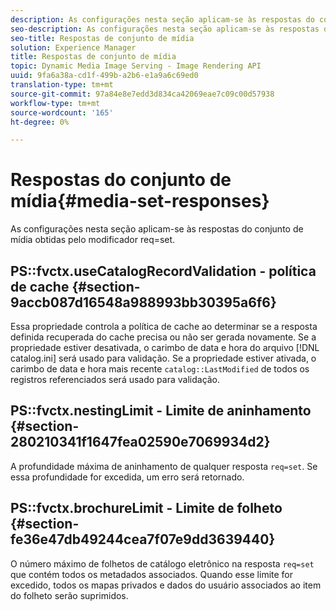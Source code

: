 ```yaml
---
description: As configurações nesta seção aplicam-se às respostas do conjunto de mídia obtidas pelo modificador req=set.
seo-description: As configurações nesta seção aplicam-se às respostas do conjunto de mídia obtidas pelo modificador req=set.
seo-title: Respostas de conjunto de mídia
solution: Experience Manager
title: Respostas de conjunto de mídia
topic: Dynamic Media Image Serving - Image Rendering API
uuid: 9fa6a38a-cd1f-499b-a2b6-e1a9a6c69ed0
translation-type: tm+mt
source-git-commit: 97a84e8e7edd3d834ca42069eae7c09c00d57938
workflow-type: tm+mt
source-wordcount: '165'
ht-degree: 0%

---
```



# Respostas do conjunto de mídia{#media-set-responses}

As configurações nesta seção aplicam-se às respostas do conjunto de mídia obtidas pelo modificador req=set.

## PS::fvctx.useCatalogRecordValidation - política de cache {#section-9accb087d16548a988993bb30395a6f6}

Essa propriedade controla a política de cache ao determinar se a resposta definida recuperada do cache precisa ou não ser gerada novamente. Se a propriedade estiver desativada, o carimbo de data e hora do arquivo [!DNL catalog.ini] será usado para validação. Se a propriedade estiver ativada, o carimbo de data e hora mais recente `catalog::LastModified` de todos os registros referenciados será usado para validação.

## PS::fvctx.nestingLimit - Limite de aninhamento {#section-280210341f1647fea02590e7069934d2}

A profundidade máxima de aninhamento de qualquer resposta `req=set`. Se essa profundidade for excedida, um erro será retornado.

## PS::fvctx.brochureLimit - Limite de folheto {#section-fe36e47db49244cea7f07e9dd3639440}

O número máximo de folhetos de catálogo eletrônico na resposta `req=set` que contém todos os metadados associados. Quando esse limite for excedido, todos os mapas privados e dados do usuário associados ao item do folheto serão suprimidos.

